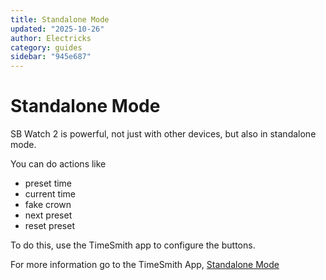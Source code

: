 ```yaml
---
title: Standalone Mode
updated: "2025-10-26"
author: Electricks
category: guides
sidebar: "945e687"
---
```


# Standalone Mode

SB Watch 2 is powerful, not just with other devices, but also in standalone mode.

You can do actions like

- preset time
- current time
- fake crown
- next preset 
- reset preset

To do this, use the TimeSmith app to configure the buttons.

For more information go to the TimeSmith App, [Standalone Mode](https://electricks.info/docs/timesmith-app/standalone-mode/) 